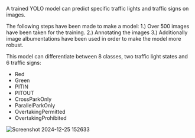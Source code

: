 A trained YOLO model can predict specific traffic lights and traffic signs on images.

The following steps have been made to make a model: 
1.) Over 500 images have been taken for the training. 
2.) Annotating the images 
3.) Additionally image albumentations have been used in order to make the model more robust. 

This model can differentiate between 8 classes, two traffic light states and 6 traffic signs:

- Red
- Green
- PITIN
- PITOUT
- CrossParkOnly
- ParallelParkOnly
- OvertakingPermitted
- OvertakingProhibited


![Screenshot 2024-12-25 152633](https://github.com/user-attachments/assets/bdf8d884-b234-4584-87f5-51c9a9186d44)
